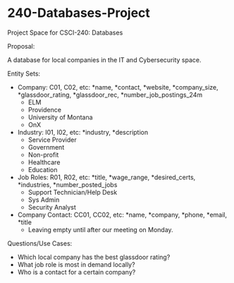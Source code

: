 # 240-Databases-Project
Project Space for CSCI-240: Databases

Proposal:

A database for local companies in the IT and Cybersecurity space. 

Entity Sets:
- Company: C01, C02, etc: *name, *contact, *website, *company_size, *glassdoor_rating, *glassdoor_rec, *number_job_postings_24m
  - ELM
  - Providence
  - University of Montana
  - OnX
- Industry: I01, I02, etc: *industry, *description 
  - Service Provider
  - Government
  - Non-profit
  - Healthcare
  - Education
- Job Roles: R01, R02, etc: *title, *wage_range, *desired_certs, *industries, *number_posted_jobs
  - Support Technician/Help Desk
  - Sys Admin
  - Security Analyst
- Company Contact: CC01, CC02, etc: *name, *company, *phone, *email, *title
  - Leaving empty until after our meeting on Monday. 

        
Questions/Use Cases:
- Which local company has the best glassdoor rating?
- What job role is most in demand locally? 
- Who is a contact for a certain company?
